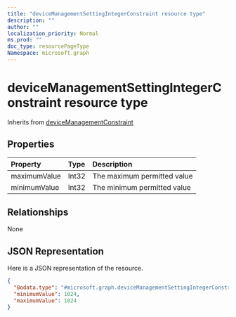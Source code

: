 ```yaml
---
title: "deviceManagementSettingIntegerConstraint resource type"
description: ""
author: ""
localization_priority: Normal
ms.prod: ""
doc_type: resourcePageType
Namespace: microsoft.graph
---
```



# deviceManagementSettingIntegerConstraint resource type




Inherits from [deviceManagementConstraint](../resources/deviceManagementConstraint.md)

## Properties
|Property|Type|Description|
|:---|:---|:---|
|maximumValue|Int32|The maximum permitted value|
|minimumValue|Int32|The minimum permitted value|

## Relationships
None

## JSON Representation
Here is a JSON representation of the resource.
<!-- {
  "blockType": "resource",
  "@odata.type": "microsoft.graph.deviceManagementSettingIntegerConstraint"
}
-->
``` json
{
  "@odata.type": "#microsoft.graph.deviceManagementSettingIntegerConstraint",
  "minimumValue": 1024,
  "maximumValue": 1024
}
```

